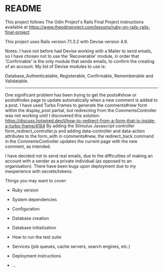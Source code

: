 # README

This project follows The Odin Project's Rails Final Project instructions available at https://www.theodinproject.com/lessons/ruby-on-rails-rails-final-project

This project uses Rails version 7.1.3.2 with Devise version 4.9.

Notes: I have not before had Devise working with a Mailer to send emails, so I have chosen not to use the 'Recoverable' module, in order that 'Confirmable' is the only module that sends emails, to confirm the creating of an account. My list of Devise modules to use is:

Database_Authenticatable, Registerable, Confirmable,
         Rememberable and Validatable.

-----------------

One significant problem has been trying to get the posts#show or posts#index page to update automatically when a new comment is added to a post. I have used Turbo Frames to generate the comments#new form within the display_post partial, but redirecting from the CommentsController was not working until I discovered this solution: 
https://discuss.hotwired.dev/t/how-to-redirect-from-a-form-that-is-inside-a-turbo-frame/4164
By adding the Stimulus Javascript controller form_redirect_controller.js and adding data-controller and data-action attributes to the form_with in comments#new, the redirect_back command in the CommentsController updates the current page with the new comment, as intended.

I have decided not to send real emails, due to the difficulties of making an account with a sender as a private individual (as opposed to an organisation).
There have been bugs upon deployment due to my inexperience with secrets/tokens.


Things you may want to cover:

* Ruby version

* System dependencies

* Configuration

* Database creation

* Database initialization

* How to run the test suite

* Services (job queues, cache servers, search engines, etc.)

* Deployment instructions

* ...

